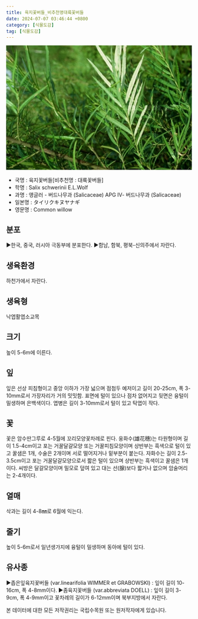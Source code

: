 ```yaml
---
title: 육지꽃버들_비추천명대륙꽃버들
date: 2024-07-07 03:46:44 +0800
category: [식물도감]
tag: [식물도감]
---
```




![육지꽃버들[비추천명 : 대륙꽃버들]](/assets/img/fileUpload/plants/basic/Salicaceae/Salix/16909/1_th2.JPG)
- 국명 : 육지꽃버들[비추천명 : 대륙꽃버들]
- 학명 : Salix schwerinii E.L.Wolf
- 과명 : 앵글러 - 버드나무과 (Salicaceae) APG Ⅳ- 버드나무과 (Salicaceae)
- 일본명 : タイリクキヌヤナギ
- 영문명 : Common willow


## 분포
▶한국, 중국, 러시아 극동부에 분포한다.
▶함남, 함북, 평북-신의주에서 자란다.
## 생육환경
하천가에서 자란다.
## 생육형
낙엽활엽소교목
## 크기
높이 5-6m에 이른다.
## 잎
잎은 선상 피침형이고 중앙 이하가 가장 넓으며 점첨두 예저이고 길이 20-25cm, 폭 3-10mm로서 가장자리가 거의 밋밋함. 표면에 털이 있으나 점차 없어지고 뒷면은 융털이 밀생하며 은백색이다. 엽병은 길이 3-10mm로서 털이 있고 탁엽이 작다.
## 꽃
꽃은 암수딴그루로 4-5월에 꼬리모양꽃차례로 핀다. 웅화수(雄花穗)는 타원형이며 길이 1.5-4cm이고 포는 거꿀달걀모양 또는 거꿀피침모양이며 상반부는 흑색으로 털이 있고 꿀샘은 1개, 수술은 2개이며 서로 떨어지거나 밑부분이 붙는다. 자화수는 길이 2.5-3.5cm이고 포는 거꿀달걀모양으로서 짧은 털이 있으며 상반부는 흑색이고 꿀샘은 1개이다. 씨방은 달걀모양이며 밀모로 덮여 있고 대는 선(腺)보다 짧거나 없으며 암술머리는 2-4개이다.
## 열매
삭과는 길이 4-8㎜로 6월에 익는다.
## 줄기
높이 5-6m로서 일년생가지에 융털이 밀생하며 동아에 털이 있다.
## 유사종
▶좁은잎육지꽃버들 (var.linearifolia WIMMER et GRABOWSKI) : 잎이 길이 10-16cm, 폭 4-8mm이다.
▶좀육지꽃버들 (var.abbreviata DOELL) : 잎이 길이 3-9cm, 폭 4-9mm이고 꽃차례의 길이가 6-12mm이며 북부지방에서 자란다.






본 데이터에 대한 모든 저작권리는 국립수목원 또는 원저작자에게 있습니다.
